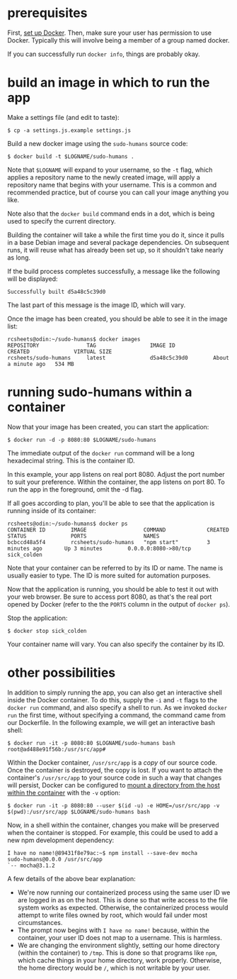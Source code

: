 # prerequisites
First, [set up Docker](https://docs.docker.com/engine/installation/). Then,
make sure your user has permission to use Docker.
Typically this will involve being a member of a group named docker.

If you can successfully run `docker info`, things are probably okay.

# build an image in which to run the app

Make a settings file (and edit to taste):

```
$ cp -a settings.js.example settings.js
```

Build a new docker image using the `sudo-humans` source code:

```
$ docker build -t $LOGNAME/sudo-humans .
```

Note that `$LOGNAME` will expand to your username, so the `-t` flag, which
applies a repository name to the newly created image, will apply a repository
name that begins with your username. This is a common and recommended practice,
but of course you can call your image anything you like.

Note also that the `docker build` command ends in a dot, which is being used
to specify the current directory.

Building the container will take a while the first time you do it, since it
pulls in a base Debian image and several package dependencies. On subsequent
runs, it will reuse what has already been set up, so it shouldn't take nearly
as long.

If the build process completes successfully, a message like the following will
be displayed:

```
Successfully built d5a48c5c39d0
```

The last part of this message is the image ID, which will vary.

Once the image has been created, you should be able to see it in the image
list:

```
rcsheets@odin:~/sudo-humans$ docker images
REPOSITORY               TAG                 IMAGE ID            CREATED              VIRTUAL SIZE
rcsheets/sudo-humans     latest              d5a48c5c39d0        About a minute ago   534 MB
```

# running sudo-humans within a container

Now that your image has been created, you can start the application:

```
$ docker run -d -p 8080:80 $LOGNAME/sudo-humans
```

The immediate output of the `docker run` command will be a long hexadecimal
string. This is the container ID.

In this example, your app listens on real port 8080. Adjust the port number
to suit your preference. Within the container, the app listens on port 80.
To run the app in the foreground, omit the -d flag.

If all goes according to plan, you'll be able to see that the application
is running inside of its container:

```
rcsheets@odin:~/sudo-humans$ docker ps
CONTAINER ID        IMAGE                  COMMAND             CREATED             STATUS              PORTS                  NAMES
bcbccd48a5f4        rcsheets/sudo-humans   "npm start"         3 minutes ago       Up 3 minutes        0.0.0.0:8080->80/tcp   sick_colden
```

Note that your container can be referred to by its ID or name. The name is
usually easier to type. The ID is more suited for automation purposes.

Now that the application is running, you should be able to test it out with
your web browser. Be sure to access port 8080, as that's the real port opened
by Docker (refer to the the `PORTS` column in the output of `docker ps`).

Stop the application:

```
$ docker stop sick_colden
```

Your container name will vary. You can also specify the container by its ID.

# other possibilities

In addition to simply running the app, you can also get an interactive shell
inside the Docker container. To do this, supply the `-i` and `-t` flags to
the `docker run` command, and also specify a shell to run. As we invoked
`docker run` the first time, without specifying a command, the command
came from our Dockerfile. In the following example, we will get an interactive
bash shell:

```
$ docker run -it -p 8080:80 $LOGNAME/sudo-humans bash
root@ad488e91f56b:/usr/src/app#
```

Within the Docker container, `/usr/src/app` is a *copy* of our source code.
Once the container is destroyed, the copy is lost. If you want to attach the
container's `/usr/src/app` to your source code in such a way that changes will
persist, Docker can be configured to [mount a directory from the host within
the container][1] with the `-v` option:

[1]: https://docs.docker.com/engine/tutorials/dockervolumes/#/mount-a-host-directory-as-a-data-volume

```
$ docker run -it -p 8080:80 --user $(id -u) -e HOME=/usr/src/app -v $(pwd):/usr/src/app $LOGNAME/sudo-humans bash
```

Now, in a shell within the container, changes you make will be preserved when
the container is stopped. For example, this could be used to add a new npm
development dependency:

```
I have no name!@89431f8e79ac:~$ npm install --save-dev mocha
sudo-humans@0.0.0 /usr/src/app
`-- mocha@3.1.2
```

A few details of the above bear explanation:
- We're now running our containerized process using the same user ID we are
  logged in as on the host. This is done so that write access to the file
  system works as expected. Otherwise, the containerized process would attempt
  to write files owned by root, which would fail under most circumstances.
- The prompt now begins with `I have no name!` because, within the container,
  your user ID does not map to a username. This is harmless.
- We are changing the environment slightly, setting our home directory
  (within the container) to `/tmp`. This is done so that programs like `npm`,
  which cache things in your home directory, work properly. Otherwise, the
  home directory would be `/`, which is not writable by your user.

